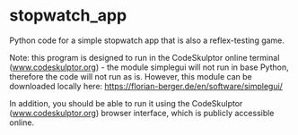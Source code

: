 # stopwatch_app
Python code for a simple stopwatch app that is also a reflex-testing game. 


Note: this program is designed to run in the CodeSkulptor online terminal (www.codeskulptor.org) - the module simplegui will not run in base Python, therefore the code will not run as is. However, this module can be downloaded locally here: https://florian-berger.de/en/software/simplegui/

In addition, you should be able to run it using the CodeSkulptor (www.codeskulptor.org) browser interface, which is publicly accessible online.
